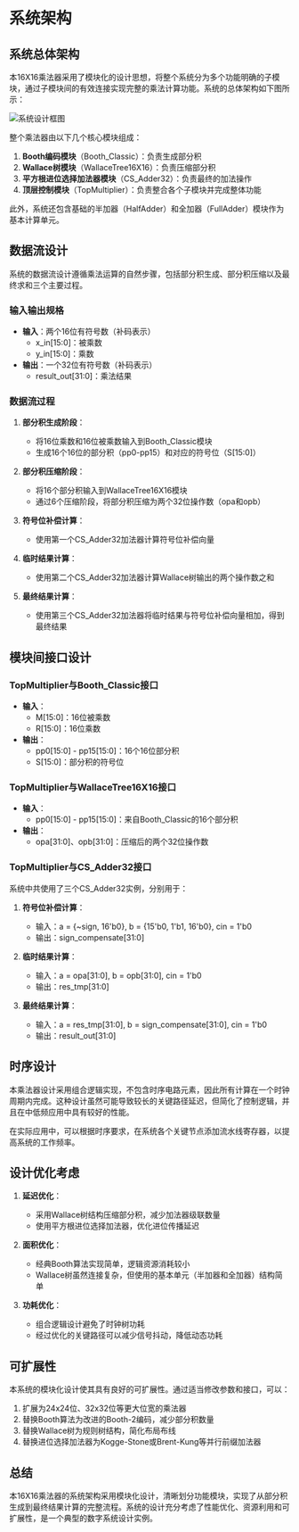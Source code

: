 # 系统架构

## 系统总体架构

本16X16乘法器采用了模块化的设计思想，将整个系统分为多个功能明确的子模块，通过子模块间的有效连接实现完整的乘法计算功能。系统的总体架构如下图所示：

![系统设计框图](../../readme_pic/systemdesign.png)

整个乘法器由以下几个核心模块组成：

1. **Booth编码模块**（Booth_Classic）：负责生成部分积
2. **Wallace树模块**（WallaceTree16X16）：负责压缩部分积
3. **平方根进位选择加法器模块**（CS_Adder32）：负责最终的加法操作
4. **顶层控制模块**（TopMultiplier）：负责整合各个子模块并完成整体功能

此外，系统还包含基础的半加器（HalfAdder）和全加器（FullAdder）模块作为基本计算单元。

## 数据流设计

系统的数据流设计遵循乘法运算的自然步骤，包括部分积生成、部分积压缩以及最终求和三个主要过程。

### 输入输出规格

- **输入**：两个16位有符号数（补码表示）
  - x_in[15:0]：被乘数
  - y_in[15:0]：乘数
- **输出**：一个32位有符号数（补码表示）
  - result_out[31:0]：乘法结果

### 数据流过程

1. **部分积生成阶段**：
   - 将16位乘数和16位被乘数输入到Booth_Classic模块
   - 生成16个16位的部分积（pp0-pp15）和对应的符号位（S[15:0]）

2. **部分积压缩阶段**：
   - 将16个部分积输入到WallaceTree16X16模块
   - 通过6个压缩阶段，将部分积压缩为两个32位操作数（opa和opb）

3. **符号位补偿计算**：
   - 使用第一个CS_Adder32加法器计算符号位补偿向量

4. **临时结果计算**：
   - 使用第二个CS_Adder32加法器计算Wallace树输出的两个操作数之和

5. **最终结果计算**：
   - 使用第三个CS_Adder32加法器将临时结果与符号位补偿向量相加，得到最终结果

## 模块间接口设计

### TopMultiplier与Booth_Classic接口

- **输入**：
  - M[15:0]：16位被乘数
  - R[15:0]：16位乘数
- **输出**：
  - pp0[15:0] - pp15[15:0]：16个16位部分积
  - S[15:0]：部分积的符号位

### TopMultiplier与WallaceTree16X16接口

- **输入**：
  - pp0[15:0] - pp15[15:0]：来自Booth_Classic的16个部分积
- **输出**：
  - opa[31:0]、opb[31:0]：压缩后的两个32位操作数

### TopMultiplier与CS_Adder32接口

系统中共使用了三个CS_Adder32实例，分别用于：

1. **符号位补偿计算**：
   - 输入：a = {~sign, 16'b0}, b = {15'b0, 1'b1, 16'b0}, cin = 1'b0
   - 输出：sign_compensate[31:0]

2. **临时结果计算**：
   - 输入：a = opa[31:0], b = opb[31:0], cin = 1'b0
   - 输出：res_tmp[31:0]

3. **最终结果计算**：
   - 输入：a = res_tmp[31:0], b = sign_compensate[31:0], cin = 1'b0
   - 输出：result_out[31:0]

## 时序设计

本乘法器设计采用组合逻辑实现，不包含时序电路元素，因此所有计算在一个时钟周期内完成。这种设计虽然可能导致较长的关键路径延迟，但简化了控制逻辑，并且在中低频应用中具有较好的性能。

在实际应用中，可以根据时序要求，在系统各个关键节点添加流水线寄存器，以提高系统的工作频率。

## 设计优化考虑

1. **延迟优化**：
   - 采用Wallace树结构压缩部分积，减少加法器级联数量
   - 使用平方根进位选择加法器，优化进位传播延迟

2. **面积优化**：
   - 经典Booth算法实现简单，逻辑资源消耗较小
   - Wallace树虽然连接复杂，但使用的基本单元（半加器和全加器）结构简单

3. **功耗优化**：
   - 组合逻辑设计避免了时钟树功耗
   - 经过优化的关键路径可以减少信号抖动，降低动态功耗

## 可扩展性

本系统的模块化设计使其具有良好的可扩展性。通过适当修改参数和接口，可以：

1. 扩展为24x24位、32x32位等更大位宽的乘法器
2. 替换Booth算法为改进的Booth-2编码，减少部分积数量
3. 替换Wallace树为规则树结构，简化布局布线
4. 替换进位选择加法器为Kogge-Stone或Brent-Kung等并行前缀加法器

## 总结

本16X16乘法器的系统架构采用模块化设计，清晰划分功能模块，实现了从部分积生成到最终结果计算的完整流程。系统的设计充分考虑了性能优化、资源利用和可扩展性，是一个典型的数字系统设计实例。 
